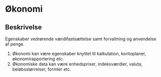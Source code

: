 # Økonomi

## Beskrivelse

Egenskaber vedrørende værdifastsættelse samt forvaltning og
anvendelse af penge.

1. Økonomi kan være egenskaber knyttet til kalkulation,
   kontoplaner, økonomirapportering etc.
2. Økonomiske data kan være enhedspriser,
   indeksværdier, valuta, beløbsstørrelser, formler etc.
